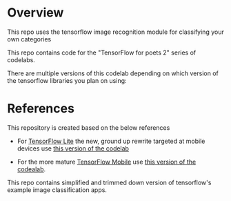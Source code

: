 # Overview
This repo uses the tensorflow image recognition module for classifying your own categories


This repo contains code for the "TensorFlow for poets 2" series of codelabs.

There are multiple versions of this codelab depending on which version 
of the tensorflow libraries you plan on using:


# References
This repository is created based on the below references
- For [TensorFlow Lite](https://www.tensorflow.org/mobile/tflite/) the new, ground up rewrite targeted at mobile devices
  use [this version of the codelab](https://codelabs.developers.google.com/codelabs/tensorflow-for-poets-2-tflite) 
* For the more mature [TensorFlow Mobile](https://www.tensorflow.org/mobile/mobile_intro) use 
  [this version of the codealab](https://codelabs.developers.google.com/codelabs/tensorflow-for-poets-2).

This repo contains simplified and trimmed down version of tensorflow's example image classification apps.
